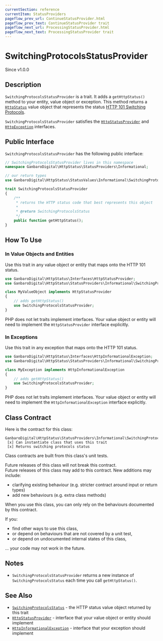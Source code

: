 ```yaml
---
currentSection: reference
currentItem: StatusProviders
pageflow_prev_url: ContinueStatusProvider.html
pageflow_prev_text: ContinueStatusProvider trait
pageflow_next_url: ProcessingStatusProvider.html
pageflow_next_text: ProcessingStatusProvider trait
---
```


# SwitchingProtocolsStatusProvider

<div class="callout info">
Since v1.0.0
</div>

## Description

`SwitchingProtocolsStatusProvider` is a trait. It adds a `getHttpStatus()` method to your entity, value object or exception. This method returns a [`HttpStatus`](../Interfaces/HttpStatus.html) value object that represents the status [HTTP 101 Switching Protocols](../StatusValues/SwitchingProtocolsStatus.html).

`SwitchingProtocolsStatusProvider` satisfies the [`HttpStatusProvider`](../Interfaces/HttpStatusProvider.html) and [`HttpException`](../Interfaces/HttpException) interfaces.

## Public Interface

`SwitchingProtocolsStatusProvider` has the following public interface:

```php
// SwitchingProtocolsStatusProvider lives in this namespace
namespace GanbaroDigital\HttpStatus\StatusProviders\Informational;

// our return types
use GanbaroDigital\HttpStatus\StatusValues\Informational\SwitchingProtocolsStatus;

trait SwitchingProtocolsStatusProvider
{
    /**
     * returns the HTTP status code that best represents this object
     *
     * @return SwitchingProtocolsStatus
     */
    public function getHttpStatus();
}
```

## How To Use

### In Value Objects and Entities

Use this trait in any value object or entity that maps onto the HTTP 101 status.

```php
use GanbaroDigital\HttpStatus\Interfaces\HttpStatusProvider;
use GanbaroDigital\HttpStatus\StatusProviders\Informational\SwitchingProtocolsStatusProvider;

class MyValueObject implements HttpStatusProvider
{
    // adds getHttpStatus()
    use SwitchingProtocolsStatusProvider;
}
```

PHP does not let traits implement interfaces. Your value object or entity will need to implement the `HttpStatusProvider` interface explicitly.

### In Exceptions

Use this trait in any exception that maps onto the HTTP 101 status.

```php
use GanbaroDigital\HttpStatus\Interfaces\HttpInformationalException;
use GanbaroDigital\HttpStatus\StatusProviders\Informational\SwitchingProtocolsStatusProvider;

class MyException implements HttpInformationalException
{
    // adds getHttpStatus()
    use SwitchingProtocolsStatusProvider;
}
```

PHP does not let traits implement interfaces. Your value object or entity will need to implement the `HttpInformationalException` interface explicitly.

## Class Contract

Here is the contract for this class:

    GanbaroDigital\HttpStatus\StatusProviders\Informational\SwitchingProtocolsStatusProvider
     [x] Can instantiate class that uses this trait
     [x] Returns switching protocols status

Class contracts are built from this class's unit tests.

<div class="callout success">
Future releases of this class will not break this contract.
</div>

<div class="callout info" markdown="1">
Future releases of this class may add to this contract. New additions may include:

* clarifying existing behaviour (e.g. stricter contract around input or return types)
* add new behaviours (e.g. extra class methods)
</div>

<div class="callout warning" markdown="1">
When you use this class, you can only rely on the behaviours documented by this contract.

If you:

* find other ways to use this class,
* or depend on behaviours that are not covered by a unit test,
* or depend on undocumented internal states of this class,

... your code may not work in the future.
</div>

## Notes

* `SwitchingProtocolsStatusProvider` returns a new instance of `SwitchingProtocolsStatus` each time you call `getHttpStatus()`.

## See Also

* [`SwitchingProtocolsStatus`](../StatusValues/SwitchingProtocolsStatus.html) - the HTTP status value object returned by this trait
* [`HttpStatusProvider`](../Interfaces/HttpStatusProvider.html) - interface that your value object or entity should implement
* [`HttpInformationalException`](../Interfaces/HttpInformationalException.html) - interface that your exception should implement
